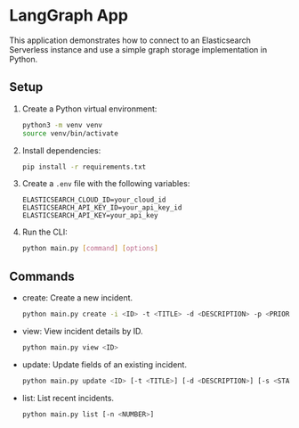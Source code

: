 # LangGraph App

This application demonstrates how to connect to an Elasticsearch Serverless instance and use a simple graph storage implementation in Python.

## Setup
1. Create a Python virtual environment:
   ```bash
   python3 -m venv venv
   source venv/bin/activate
   ```
2. Install dependencies:
   ```bash
   pip install -r requirements.txt
   ```
3. Create a `.env` file with the following variables:
   ```env
   ELASTICSEARCH_CLOUD_ID=your_cloud_id
   ELASTICSEARCH_API_KEY_ID=your_api_key_id
   ELASTICSEARCH_API_KEY=your_api_key
   ```
4. Run the CLI:
   ```bash
   python main.py [command] [options]
   ```

## Commands

- create: Create a new incident.
  ```bash
  python main.py create -i <ID> -t <TITLE> -d <DESCRIPTION> -p <PRIORITY> [-a <ASSIGNED_TO>]
  ```
- view: View incident details by ID.
  ```bash
  python main.py view <ID>
  ```
- update: Update fields of an existing incident.
  ```bash
  python main.py update <ID> [-t <TITLE>] [-d <DESCRIPTION>] [-s <STATUS>] [-p <PRIORITY>] [-a <ASSIGNED_TO>]
  ```
- list: List recent incidents.
  ```bash
  python main.py list [-n <NUMBER>]
  ```
